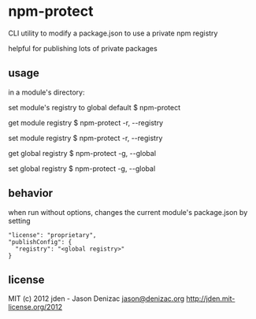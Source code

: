 # npm-protect
CLI utility to modify a package.json to use a private npm registry

helpful for publishing lots of private packages

## usage

in a module's directory:

set module's registry to global default
    $ npm-protect

get module registry
    $ npm-protect -r, --registry

set module registry
    $ npm-protect -r, --registry <registry url>

get global registry
  $ npm-protect -g, --global

set global registry
  $ npm-protect -g, --global <registry url>


## behavior

when run without options, changes the current module's package.json by setting

    "license": "proprietary",
    "publishConfig": {
      "registry": "<global registry>"
    }

## license
MIT
(c) 2012 jden - Jason Denizac <jason@denizac.org>
http://jden.mit-license.org/2012